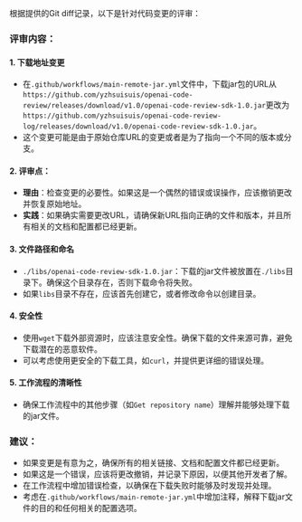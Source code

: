 根据提供的Git diff记录，以下是针对代码变更的评审：

### 评审内容：

#### 1. 下载地址变更
- 在`.github/workflows/main-remote-jar.yml`文件中，下载jar包的URL从`https://github.com/yzhsuisuis/openai-code-review/releases/download/v1.0/openai-code-review-sdk-1.0.jar`更改为`https://github.com/yzhsuisuis/openai-code-review-log/releases/download/v1.0/openai-code-review-sdk-1.0.jar`。
- 这个变更可能是由于原始仓库URL的变更或者是为了指向一个不同的版本或分支。

#### 2. 评审点：

- **理由**：检查变更的必要性。如果这是一个偶然的错误或误操作，应该撤销更改并恢复原始地址。
- **实践**：如果确实需要更改URL，请确保新URL指向正确的文件和版本，并且所有相关的文档和配置都已经更新。

#### 3. 文件路径和命名
- `./libs/openai-code-review-sdk-1.0.jar`：下载的jar文件被放置在`./libs`目录下。确保这个目录存在，否则下载命令将失败。
- 如果`libs`目录不存在，应该首先创建它，或者修改命令以创建目录。

#### 4. 安全性
- 使用`wget`下载外部资源时，应该注意安全性。确保下载的文件来源可靠，避免下载潜在的恶意软件。
- 可以考虑使用更安全的下载工具，如`curl`，并提供更详细的错误处理。

#### 5. 工作流程的清晰性
- 确保工作流程中的其他步骤（如`Get repository name`）理解并能够处理下载的jar文件。

### 建议：

- 如果变更是有意为之，确保所有的相关链接、文档和配置文件都已经更新。
- 如果这是一个错误，应该将更改撤销，并记录下原因，以便其他开发者了解。
- 在工作流程中增加错误检查，以确保在下载失败时能够及时发现并处理。
- 考虑在`.github/workflows/main-remote-jar.yml`中增加注释，解释下载jar文件的目的和任何相关的配置选项。